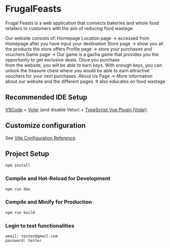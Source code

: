 # FrugalFeasts

Frugal Feasts is a web application that connects bakeries and whole food retailers to customers with the aim of reducing food wastage.

Our website consists of:
Homepage
Location page -> accessed from Homepage after you have input your destination
Store page -> show you all the products the store offers
Profile page -> store your purchases and vouchers
Game page -> Our game is a gacha game that provides you the opportunity to get exclusive deals. Once you purchase   
            from the website, you will be able to earn keys. With enough keys, you can unlock the treasure chest 
            where you would be able to earn attractive vouchers for your next purchases.
About Us Page -> More information about our website and the different pages. It also educates on food wastage

## Recommended IDE Setup

[VSCode](https://code.visualstudio.com/) + [Volar](https://marketplace.visualstudio.com/items?itemName=Vue.volar) (and disable Vetur) + [TypeScript Vue Plugin (Volar)](https://marketplace.visualstudio.com/items?itemName=Vue.vscode-typescript-vue-plugin).

## Customize configuration

See [Vite Configuration Reference](https://vitejs.dev/config/).

## Project Setup

```sh
npm install
```

### Compile and Hot-Reload for Development

```sh
npm run dev
```

### Compile and Minify for Production

```sh
npm run build
```

### Login to test functionalities

```
email: tester@gmail.com
password: tester
```

###

